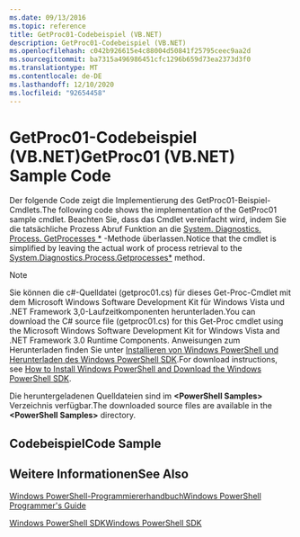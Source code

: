 ```yaml
---
ms.date: 09/13/2016
ms.topic: reference
title: GetProc01-Codebeispiel (VB.NET)
description: GetProc01-Codebeispiel (VB.NET)
ms.openlocfilehash: c042b926615e4c88004d50841f25795ceec9aa2d
ms.sourcegitcommit: ba7315a496986451cfc1296b659d73ea2373d3f0
ms.translationtype: MT
ms.contentlocale: de-DE
ms.lasthandoff: 12/10/2020
ms.locfileid: "92654458"
---
```

# <a name="getproc01-vbnet-sample-code"></a><span data-ttu-id="c1e53-103">GetProc01-Codebeispiel (VB.NET)</span><span class="sxs-lookup"><span data-stu-id="c1e53-103">GetProc01 (VB.NET) Sample Code</span></span>

<span data-ttu-id="c1e53-104">Der folgende Code zeigt die Implementierung des GetProc01-Beispiel-Cmdlets.</span><span class="sxs-lookup"><span data-stu-id="c1e53-104">The following code shows the implementation of the GetProc01 sample cmdlet.</span></span> <span data-ttu-id="c1e53-105">Beachten Sie, dass das Cmdlet vereinfacht wird, indem Sie die tatsächliche Prozess Abruf Funktion an die [System. Diagnostics. Process. GetProcesses \*](/dotnet/api/System.Diagnostics.Process.GetProcesses) -Methode überlassen.</span><span class="sxs-lookup"><span data-stu-id="c1e53-105">Notice that the cmdlet is simplified by leaving the actual work of process retrieval to the [System.Diagnostics.Process.Getprocesses\*](/dotnet/api/System.Diagnostics.Process.GetProcesses) method.</span></span>

> [!NOTE]
> <span data-ttu-id="c1e53-106">Sie können die c#-Quelldatei (getproc01.cs) für dieses Get-Proc-Cmdlet mit dem Microsoft Windows Software Development Kit für Windows Vista und .NET Framework 3,0-Laufzeitkomponenten herunterladen.</span><span class="sxs-lookup"><span data-stu-id="c1e53-106">You can download the C# source file (getproc01.cs) for this Get-Proc cmdlet using the Microsoft Windows Software Development Kit for Windows Vista and .NET Framework 3.0 Runtime Components.</span></span> <span data-ttu-id="c1e53-107">Anweisungen zum Herunterladen finden Sie unter [Installieren von Windows PowerShell und Herunterladen des Windows PowerShell SDK](/powershell/scripting/developer/installing-the-windows-powershell-sdk).</span><span class="sxs-lookup"><span data-stu-id="c1e53-107">For download instructions, see [How to Install Windows PowerShell and Download the Windows PowerShell SDK](/powershell/scripting/developer/installing-the-windows-powershell-sdk).</span></span>
>
> <span data-ttu-id="c1e53-108">Die heruntergeladenen Quelldateien sind im **\<PowerShell Samples>** Verzeichnis verfügbar.</span><span class="sxs-lookup"><span data-stu-id="c1e53-108">The downloaded source files are available in the **\<PowerShell Samples>** directory.</span></span>

## <a name="code-sample"></a><span data-ttu-id="c1e53-109">Codebeispiel</span><span class="sxs-lookup"><span data-stu-id="c1e53-109">Code Sample</span></span>

<!-- TODO!!!: review snippet reference  [!CODE [msh_samplesgetproc01#getproc01vball](msh_samplesgetproc01#getproc01vball)]  -->

## <a name="see-also"></a><span data-ttu-id="c1e53-110">Weitere Informationen</span><span class="sxs-lookup"><span data-stu-id="c1e53-110">See Also</span></span>

[<span data-ttu-id="c1e53-111">Windows PowerShell-Programmiererhandbuch</span><span class="sxs-lookup"><span data-stu-id="c1e53-111">Windows PowerShell Programmer's Guide</span></span>](./windows-powershell-programmer-s-guide.md)

[<span data-ttu-id="c1e53-112">Windows PowerShell SDK</span><span class="sxs-lookup"><span data-stu-id="c1e53-112">Windows PowerShell SDK</span></span>](../windows-powershell-reference.md)
